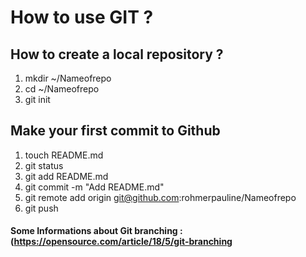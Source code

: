 # How to use GIT ?

## How to create a local repository ?

1. mkdir ~/Nameofrepo
2. cd ~/Nameofrepo
3. git init

## Make your first commit to Github

1. touch README.md
2. git status
3. git add README.md
4. git commit -m "Add README.md"
5. git remote add origin git@github.com:rohmerpauline/Nameofrepo
6. git push

#### Some Informations about Git branching : (https://opensource.com/article/18/5/git-branching

